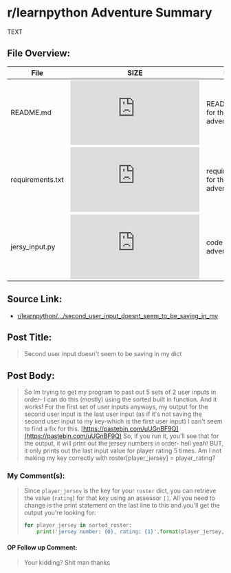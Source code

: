 # r/learnpython Adventure Summary
  TEXT

## File Overview:
  File | SIZE | BRIEF
--- | --- | ---
README.md | ![GitHub file size in bytes](https://img.shields.io/github/size/Phillyclause89/reddit_scripts/second_user_input_doesnt_seem_to_be_saving_in_my/README.md?style=plastic) | README.md file for this adventure.
requirements.txt | ![GitHub file size in bytes](https://img.shields.io/github/size/Phillyclause89/reddit_scripts/second_user_input_doesnt_seem_to_be_saving_in_my/requirements.txt?style=plastic) | requirements.txt for this adventure.
jersy_input.py | ![GitHub file size in bytes](https://img.shields.io/github/size/Phillyclause89/reddit_scripts/second_user_input_doesnt_seem_to_be_saving_in_my/jersy_input.py?style=plastic) | code for this adventure.
  
## Source Link:
  * [ r/learnpython/.../second_user_input_doesnt_seem_to_be_saving_in_my ]( https://www.reddit.com/r/learnpython/comments/e4otmh/second_user_input_doesnt_seem_to_be_saving_in_my/ )
  
## Post Title:
  > Second user input doesn't seem to be saving in my dict
## Post Body:
  > So Im trying to get my program to past out 5 sets of 2 user inputs in order- I can do this (mostly) using the sorted built in function. And it works! For the first set of user inputs anyways, my output for the second user input is the last user input (as if it's not saving the second user input to my key-which is the first user input) I can't seem to find a fix for this.
  > [https://pastebin.com/uUGnBF9Q](https://pastebin.com/uUGnBF9Q)
  > So, if you run it, you'll see that for the output, it will print out the jersey numbers in order- hell yeah! BUT, it only prints out the last input value for player rating 5 times. Am I not making my key correctly with roster[player_jersey] = player_rating?
  

### My Comment(s):
  > Since `player_jersey` is the key for your `roster` dict, you can retrieve the value (`rating`) for that key using an assessor `[]`.  All you need to change is the print statement on the last line to this and you'll get the output you're looking for:
  > ```python
  > for player_jersey in sorted_roster:
  >     print('jersey number: {0}, rating: {1}'.format(player_jersey, roster[player_jersey]))
  > ```
#### OP Follow up Comment:
  > Your kidding? Shit man thanks
  